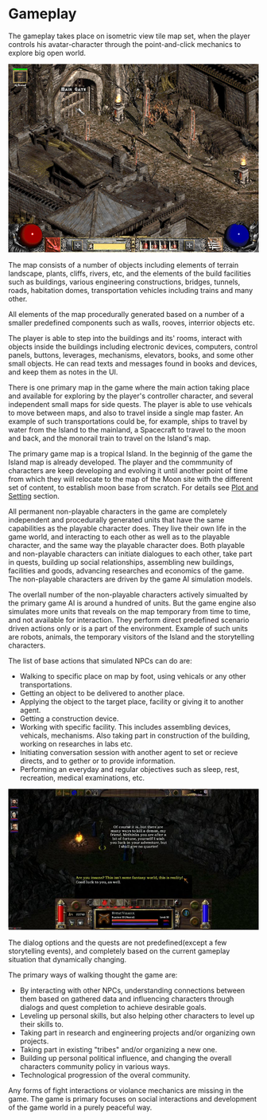 # Gameplay

The gameplay takes place on isometric view tile map set, when the player controls his avatar-character through the point-and-click mechanics to explore big open world.

![Isometric RPG](../../images/diablo-ii-screenshot-2.jpg)

The map consists of a number of objects including elements of terrain landscape, plants, cliffs, rivers, etc, and the elements of the build facilities such as buildings, various engineering constructions, bridges, tunnels, roads, habitation domes, transportation vehicles including trains and many other.

All elements of the map procedurally generated based on a number of a smaller predefined components such as walls, rooves, interrior objects etc.

The player is able to step into the buildings and its' rooms, interact with objects inside the buildings including electronic devices, computers, control panels, buttons, leverages, mechanisms, elevators, books, and some other small objects. He can read texts and messages found in books and devices, and keep them as notes in the UI.

There is one primary map in the game where the main action taking place and available for exploring by the player's controller character, and several independent small maps for side quests. The player is able to use vehicals to move between maps, and also to travel inside a single map faster. An example of such transportations could be, for example, ships to travel by water from the Island to the mainland, a Spacecraft to travel to the moon and back, and the monorail train to travel on the Island's map.

The primary game map is a tropical Island. In the beginnig of the game the Island map is already developed. The player and the commmunity of characters are keep developing and evolving it until another point of time from which they will relocate to the map of the Moon site with the different set of content, to establish moon base from scratch. For details see [Plot and Setting](#plot-and-setting) section.

All permanent non-playable characters in the game are completely independent and procedurally generated units that have the same capabilities as the playable character does. They live their own life in the game world, and interacting to each other as well as to the playable character, and the same way the playable character does. Both playable and non-playable characters can initiate dialogues to each other, take part in quests, building up social relationships, assembling new buildings, facilities and goods, advancing researches and economics of the game. The non-playable characters are driven by the game AI simulation models.

The overlall number of the non-playable characters actively simualted by the primary game AI is around a hundred of units. But the game engine also simulates more units that reveals on the map temporary from time to time, and not available for interaction. They perform direct predefined scenario driven actions only or is a part of the environment. Example of such units are robots, animals, the temporary visitors of the Island and the storytelling characters.

The list of base actions that simulated NPCs can do are:
 - Walking to specific place on map by foot, using vehicals or any other transportations.
 - Getting an object to be delivered to another place.
 - Applying the object to the target place, facility or giving it to another agent.
 - Getting a construction device.
 - Working with specific facility. This includes assembling devices, vehicals, mechanisms. Also taking part in construction of the building, working on researches in labs etc.
 - Initiating conversation session with another agent to set or recieve directs, and to gether or to provide information.
 - Performing an everyday and regular objectives such as sleep, rest, recreation, medical examinations, etc.

![Dialog interaction example](../../images/dialog-interaction.jpg)

The dialog options and the quests are not predefined(except a few storytelling events), and completely based on the current gameplay situation that dynamically changing.

The primary ways of walking thought the game are:
 - By interacting with other NPCs, understanding connections between them based on gathered data and influencing characters through dialogs and quest completion to achieve desirable goals.
 - Leveling up personal skills, but also helping other characters to level up their skills to.
 - Taking part in research and engineering projects and/or organizing own projects.
 - Taking part in existing "tribes" and/or organizing a new one.
 - Building up personal political influence, and changing the overall characters community policy in various ways.
 - Technological progression of the overal community.

Any forms of fight interactions or violance mechanics are missing in the game. The game is primary focuses on social interactions and development of the game world in a purely peaceful way.
